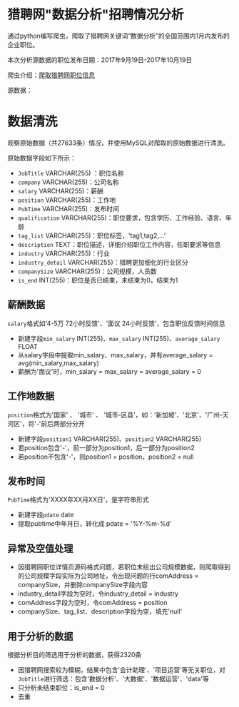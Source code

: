 # 猎聘网"数据分析"招聘情况分析

通过python编写爬虫，爬取了猎聘网关键词“数据分析”的全国范围内1月内发布的企业职位。

本次分析源数据的职位发布日期：2017年9月19日-2017年10月19日

爬虫介绍：[爬取猎聘网职位信息](https://zhuanlan.zhihu.com/p/30284529)

源数据：

# 数据清洗

观察原始数据（共27633条）情况，并使用MySQL对爬取的原始数据进行清洗。

原始数据字段如下所示：

* `JobTitle` VARCHAR(255) ：职位名称
* `company` VARCHAR(255)：公司名称
* `salary` VARCHAR(255)：薪酬
* `position` VARCHAR(255)：工作地
* `PubTime` VARCHAR(255)：发布时间
* `qualification` VARCHAR(255)：职位要求，包含学历、工作经验、语言、年龄
* `tag_list` VARCHAR(255)：职位标签，'tag1,tag2,...'
* `description` TEXT：职位描述，详细介绍职位工作内容，任职要求等信息
* `industry` VARCHAR(255)：行业
* `industry_detail` VARCHAR(255)：猎聘更加细化的行业区分
* `companySize` VARCHAR(255)：公司规模，人员数
* `is_end` INT(255)：职位是否已结束，未结束为0，结束为1

## 薪酬数据

`salary`格式如'4-5万 72小时反馈'、'面议 24小时反馈'，包含职位反馈时间信息

* 新建字段`min_salary` INT(255)、`max_salary` INT(255)、`average_salary` FLOAT
* 从salary字段中提取min_salary、max_salary，并有average_salary = avg(min_salary,max_salary)
* 薪酬为'面议'时，min_salary = max_salary = average_salary = 0

## 工作地数据

`position`格式为'国家' 、 '城市' 、 '城市-区县'，如：'新加坡'、'北京'、'广州-天河区'，将'-'前后两部分分开

* 新建字段`position1` VARCHAR(255)、`position2`  VARCHAR(255)
* 若position包含'-'，前一部分为position1，后一部分为position2
* 若position不包含'-'，则position1 = position，position2 = null

## 发布时间

`PubTime`格式为'XXXX年XX月XX日'，是字符串形式

* 新建字段`pdate`  date
* 提取pubtime中年月日，转化成 pdate = '%Y-%m-%d'

## 异常及空值处理

* 因猎聘网职位详情页源码格式问题，若职位未给出公司规模数据，则爬取得到的公司规模字段实际为公司地址，令出现问题的行comAddress = companySize，并删除companySize字段内容
* industry_detail字段为空时，令industry_detail = industry
* comAddress字段为空时，令comAddress = position
* companySize、tag_list、description字段为空，填充'null'

## 用于分析的数据

根据分析目的筛选用于分析的数据，获得2320条

* 因猎聘网搜索较为模糊，结果中包含'会计助理'、'项目运营'等无关职位，对`JobTitle`进行筛选：包含'数据分析'、'大数据'、'数据运营'、'data'等
* 只分析未结束职位：is_end = 0
* 去重

